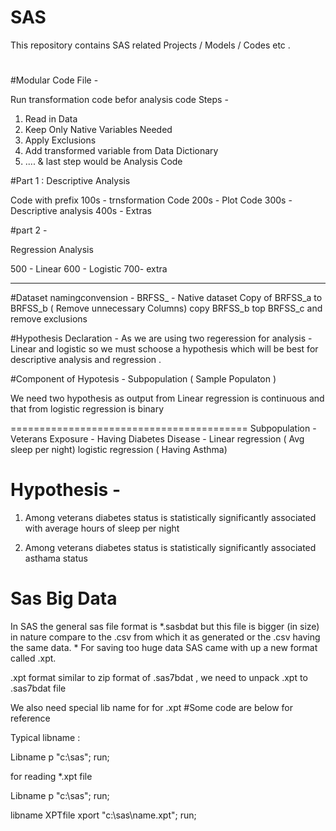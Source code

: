 # SAS
This repository contains SAS related Projects / Models / Codes etc .

# 


#Modular Code File -

Run transformation code befor analysis code
Steps -

1. Read in Data
2. Keep Only Native Variables Needed
3. Apply Exclusions
4. Add transformed variable from Data Dictionary
5. ....
& last step would be Analysis Code 

#Part 1 : Descriptive Analysis

Code with prefix 
100s - trnsformation Code 
200s - Plot Code
300s - Descriptive analysis
400s - Extras

#part 2 - 

Regression Analysis 

500 - Linear
600 - Logistic 
700- extra

---

#Dataset namingconvension - 
BRFSS_ - Native dataset 
Copy of BRFSS_a to BRFSS_b ( Remove unnecessary Columns)
copy BRFSS_b top BRFSS_c and remove exclusions

#Hypothesis Declaration - 
As we are using two regeression for analysis - Linear and logistic so we must schoose a hypothesis which will be best for descriptive analysis and regression . 

#Component of Hypotesis - 
Subpopulation ( Sample Populaton )
 
We need two hypothesis as output from Linear regression is continuous and that from logistic regression is binary

=========================================
Subpopulation - Veterans
Exposure - Having Diabetes 
Disease - Linear regression ( Avg sleep per night)
          logistic regression ( Having Asthma)
		  
# Hypothesis - 
1. Among veterans diabetes status is statistically significantly associated with average hours of sleep per night

2. Among veterans diabetes status is statistically significantly associated asthama status

# Sas Big Data
In SAS the general sas file format is *.sasbdat but this file is bigger (in size) in nature compare to the .csv from which it as generated or the .csv having the same data. *
For saving too huge data SAS came with up a new format called .xpt. 

.xpt format similar to zip format of .sas7bdat , we need to unpack .xpt to .sas7bdat file 

We also need special lib name for for .xpt 
#Some code are below for reference 

Typical libname :

Libname p "c:\sas";
run;

for reading *.xpt file 

Libname p "c:\sas";
run;

libname XPTfile xport "c:\sas\name.xpt";
run;





